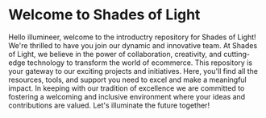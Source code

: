 # Welcome to Shades of Light

Hello illumineer, welcome to the introductry repository for Shades of Light! We're thrilled to have you join our dynamic and innovative team. At Shades of Light, we believe in the power of collaboration, creativity, and cutting-edge technology to transform the world of ecommerce. This repository is your gateway to our exciting projects and initiatives. Here, you'll find all the resources, tools, and support you need to excel and make a meaningful impact. In keeping with our tradition of excellence we are committed to fostering a welcoming and inclusive environment where your ideas and contributions are valued. Let's illuminate the future together!
